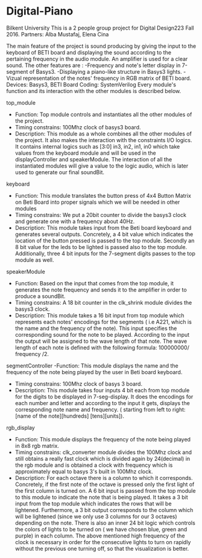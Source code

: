 # Digital-Piano
Bilkent University
This is a 2 people group project for Digital Design223 Fall 2016.
Partners: Alba Mustafaj, Elena Cina

The main feature of the project is sound producing by giving the input to the keyboard
of BETI board and displaying the sound according to the pertaining frequency in the 
audio module. An amplifier is used for a clear sound. The other features are :
  -Frequency  and note's letter display in 7-segment of Basys3.
  -Displaying a piano-like structure in Basys3 lights.
  -Vizual representation of the notes' frequency in RGB matrix of BETI board.
Devices: Basys3, BETI Board
Coding: SystemVerilog
Every module's function and its interaction with the other modules is described below.

top_module
- Function: Top module controls and instantiates all the other modules of the project.
- Timing constrains: 100Mhz clock of basys3 board.
- Description: This module as a whole combines all the other modules of the project. 
  It also makes the interaction with the constraints I/O logics. It contains internal
  logics such as [3:0] in3, in2, in1, in0 which take values from the keyboard module and
  will be used in the displayController and speakerModule. The interaction of all the 
  instantiated modules will give a value to the logic audio, which is later used to generate 
  our final soundBit.

keyboard
- Function: This module translates the button press of 4x4 Button Matrix 
  on Beti Board into proper signals which we will be needed in other modules
- Timing constrains: We put a 20bit counter to divide the basys3 clock and
  generate one with a frequency about 40Hz.
- Description: This module takes input from the Beti board keyboard and generates
  several outputs. Concretely, a 4 bit value which indicates the location of the button
  pressed is passed to the top module. Secondly an 8 bit value for the leds to be
  lighted is passed also to the top module. Additionally, three 4 bit inputs for the 
  7-segment digits passes to the top module as well.

speakerModule
- Function: Based on the input that comes from the top module, it generates the 
  note frequency and sends it to the amplifier in order to produce a soundBit.
- Timing constrains: A 18 bit counter in the clk_shrink module divides the basys3 clock.
- Description: This module takes a 16 bit input from top module which represents each notes' 
  encodings for the segments ( i.e A221, which is the name and the frequency of the note). 
  This input specifies the corresponding sound for the note to be played. According to the input
  the output will be assigned to the wave length of that note. The wave length of each note is 
  defined with the following formula: 100000000/ frequency /2.

segmentController
-Function: This module displays the name and the frequency of the note being played by the user 
  in Beti board keyboard.
- Timing constrains: 100Mhz clock of basys 3 board.
- Description: This module takes four inputs 4 bit each from top module for the digits to be displayed
   in 7-seg-display. It does the encodings for each number and letter and according to the input it gets, 
  displays the corresponding note name and frequency. ( starting from left to right: 
  [name of the note][hundreds] [tens][units]).

rgb_display
- Function: This module displays the frequency of the note being played in 8x8 rgb matrix.
- Timing constrains: clk_converter module divides the 100Mhz clock and still obtains a really fast clock
   which is divided again by 24(decimal) in the rgb module and is obtained a clock with frequency which 
  is approximately equal to basys 3's built in 100Mhz clock.
- Description: For each octave there is a column to which it corresponds. Concretely, if the first note
  of the octave is pressed only the first light of the first column is turned on. A 6 bit input is passed
  from the top module to this module to indicate the note that is being played. It takes a 3 bit input from 
  the top module which indicates the rows that will be lightened. Furthermore, a 3 bit output corresponds to 
  the column which will be lightened (since we only use 3 columns for our 3 octaves) depending on the note. 
  There is also an inner 24 bit logic which controls the colors of lights to be turned on ( we have chosen blue,
  green and purple) in each column. The above mentioned high frequency of the clock is necessary in order for the
  consecutive lights to turn on rapidly without the previous one turning off, so that the visualization is better.
